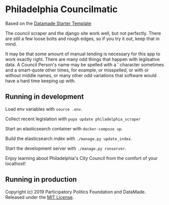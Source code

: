 # Philadelphia Councilmatic

Based on the [Datamade Starter Template](https://github.com/datamade/councilmatic-starter-template)

The council scraper and the django site work well, but not perfectly. There are still a few loose bolts and rough edges, so if you try it out, keep that in mind. 

It may be that some amount of manual tending is necessary for this app to work exactly right. There are many odd things that happen with legilsative data. A Council Person's name may be spelled with a ' character sometimes and a smart-quote other times, for example, or misspelled, or with or without middle names, or many other odd variations that software would have a hard time keeping up with. 


## Running in development

Load env variables with `source .env`.

Collect recent legislation with `pupa update philadelphia_scraper`

Start an elasticsearch container with `docker-compose up`.

Build the elasticsearch index with `./manage.py update_index`. 

Start the development server with `./manage.py runserver`.

Enjoy learning about Philadelphia's City Council from the comfort of your localhost!

## Running in production







Copyright (c) 2019 Participatory Politics Foundation and DataMade. Released under the [MIT License](https://github.com/datamade/councilmatic-starter-template/blob/master/LICENSE).
